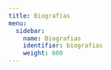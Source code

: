 ```yaml
---
title: Biografias
menu:
  sidebar:
    name: Biografias
    identifier: biografias
    weight: 600
---
```

